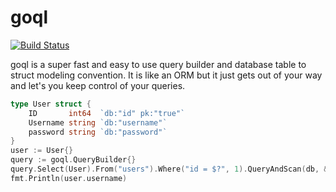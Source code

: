 # goql

[![Build Status](https://travis-ci.org/rgamba/goql.svg?branch=master)](https://travis-ci.org/rgamba/goql)

goql is a super fast and easy to use query builder and database table to struct modeling convention.
It is like an ORM but it just gets out of your way and let's you keep control of your queries.

```go
type User struct {
	ID       int64  `db:"id" pk:"true"`
	Username string `db:"username"`
	password string `db:"password"`
}
user := User{}
query := goql.QueryBuilder{}
query.Select(User).From("users").Where("id = $?", 1).QueryAndScan(db, &user)
fmt.Println(user.username)
```